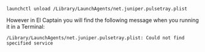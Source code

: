 ```
launchctl unload /Library/LaunchAgents/net.juniper.pulsetray.plist
```

However in El Captain you will find the following message when you running it in a Terminal:

```
/Library/LaunchAgents/net.juniper.pulsetray.plist: Could not find specified service
```